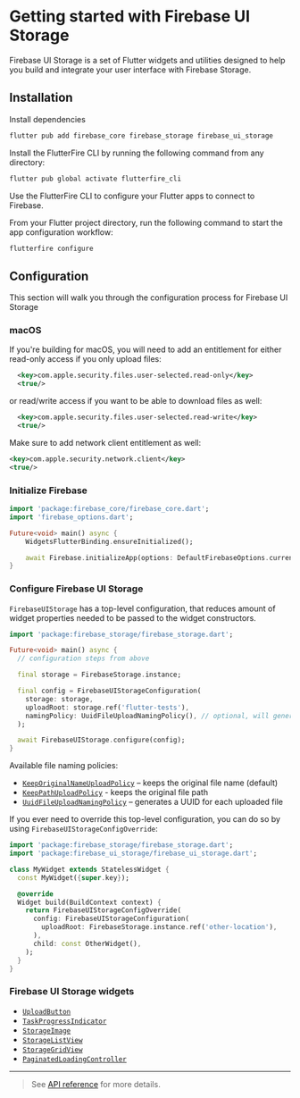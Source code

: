# Getting started with Firebase UI Storage

Firebase UI Storage is a set of Flutter widgets and utilities designed to help you build and integrate your user interface with Firebase Storage.

## Installation

Install dependencies

```sh
flutter pub add firebase_core firebase_storage firebase_ui_storage
```

Install the FlutterFire CLI by running the following command from any directory:

```sh
flutter pub global activate flutterfire_cli
```

Use the FlutterFire CLI to configure your Flutter apps to connect to Firebase.

From your Flutter project directory, run the following command to start the app configuration workflow:

```sh
flutterfire configure
```

## Configuration

This section will walk you through the configuration process for Firebase UI Storage

### macOS

If you're building for macOS, you will need to add an entitlement for either read-only access if you only upload files:

```xml
  <key>com.apple.security.files.user-selected.read-only</key>
  <true/>
```

or read/write access if you want to be able to download files as well:

```xml
  <key>com.apple.security.files.user-selected.read-write</key>
  <true/>
```

Make sure to add network client entitlement as well:

```xml
<key>com.apple.security.network.client</key>
<true/>
```

### Initialize Firebase

```dart
import 'package:firebase_core/firebase_core.dart';
import 'firebase_options.dart';

Future<void> main() async {
    WidgetsFlutterBinding.ensureInitialized();

    await Firebase.initializeApp(options: DefaultFirebaseOptions.currentPlatform);
}
```

### Configure Firebase UI Storage

`FirebaseUIStorage` has a top-level configuration, that reduces amount of widget properties needed
to be passed to the widget constructors.

```dart
import 'package:firebase_storage/firebase_storage.dart';

Future<void> main() async {
  // configuration steps from above

  final storage = FirebaseStorage.instance;

  final config = FirebaseUIStorageConfiguration(
    storage: storage,
    uploadRoot: storage.ref('flutter-tests'),
    namingPolicy: UuidFileUploadNamingPolicy(), // optional, will generate a UUID for each uploaded file
  );

  await FirebaseUIStorage.configure(config);
}
```

Available file naming policies:

- [`KeepOriginalNameUploadPolicy`] – keeps the original file name (default)
- [`KeepPathUploadPolicy`] - keeps the original file path
- [`UuidFileUploadNamingPolicy`] – generates a UUID for each uploaded file

[`KeepOriginalNameUploadPolicy`]: https://pub.dev/documentation/firebase_ui_storage/latest/firebase_ui_storage/KeepOriginalNameUploadPolicy-class.html
[`KeepPathUploadPolicy`]: https://pub.dev/documentation/firebase_ui_storage/latest/firebase_ui_storage/KeepPathUploadPolicy-class.html
[`UuidFileUploadNamingPolicy`]: https://pub.dev/documentation/firebase_ui_storage/latest/firebase_ui_storage/UuidFileUploadNamingPolicy-class.html

If you ever need to override this top-level configuration, you can do so by using `FirebaseUIStorageConfigOverride`:

```dart
import 'package:firebase_storage/firebase_storage.dart';
import 'package:firebase_ui_storage/firebase_ui_storage.dart';

class MyWidget extends StatelessWidget {
  const MyWidget({super.key});

  @override
  Widget build(BuildContext context) {
    return FirebaseUIStorageConfigOverride(
      config: FirebaseUIStorageConfiguration(
        uploadRoot: FirebaseStorage.instance.ref('other-location'),
      ),
      child: const OtherWidget(),
    );
  }
}
```

### Firebase UI Storage widgets

- [`UploadButton`](https://github.com/firebase/FirebaseUI-Flutter/tree/main/packages/firebase_ui_storage/doc/upload-button.md)
- [`TaskProgressIndicator`](https://github.com/firebase/FirebaseUI-Flutter/tree/main/packages/firebase_ui_storage/doc/task-progress-indicator.md)
- [`StorageImage`](https://github.com/firebase/FirebaseUI-Flutter/tree/main/packages/firebase_ui_storage/doc/storage-image.md)
- [`StorageListView`](https://github.com/firebase/FirebaseUI-Flutter/tree/main/packages/firebase_ui_storage/doc/list-view.md)
- [`StorageGridView`](https://github.com/firebase/FirebaseUI-Flutter/tree/main/packages/firebase_ui_storage/doc/grid-view.md)
- [`PaginatedLoadingController`](https://github.com/firebase/FirebaseUI-Flutter/tree/main/packages/firebase_ui_storage/doc/paginated-loading-controller.md)

---

> See [API reference](https://pub.dev/documentation/firebase_ui_storage/latest/firebase_ui_storage/firebase_ui_storage-library.html) for more details.

